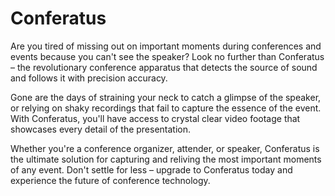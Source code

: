 # Conferatus

Are you tired of missing out on important moments during conferences and events because you can't see the speaker? 
Look no further than Conferatus – the revolutionary conference apparatus that detects the source of sound and follows 
it with precision accuracy.

Gone are the days of straining your neck to catch a glimpse of the speaker, 
or relying on shaky recordings that fail to capture the essence of the event. 
With Conferatus, you'll have access to crystal clear video footage that showcases every detail of the presentation.

Whether you're a conference organizer, attender, or speaker, 
Conferatus is the ultimate solution for capturing and reliving the most important moments of any event. Don't settle for less – upgrade to Conferatus today and experience the future of conference technology.